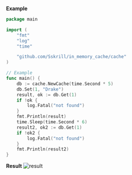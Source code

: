 **Example**

```go
package main

import (
	"fmt"
	"log"
	"time"

	"github.com/Sskrill/in_memory_cache/cache"
)

// Example
func main() {
	db := cache.NewCache(time.Second * 5)
	db.Set(1, "Drake")
	result, ok := db.Get(1)
	if !ok {
		log.Fatal("not found")
	}
	fmt.Println(result)
	time.Sleep(time.Second * 6)
	result2, ok2 := db.Get(1)
	if !ok2 {
		log.Fatal("not found")
	}
	fmt.Println(result2)
}
```
**Result**
![result]([![image](https://github.com/Sskrill/in_memory_cache_Sskrill/assets/154072620/5016e33e-6270-4107-a934-17e70128e76c)](https://cdn.discordapp.com/attachments/592741750393536522/1190948978108407808/image.png?ex=65a3a8ab&is=659133ab&hm=a1cb46045cb05df7bbd11f7f99beb8055e52dd1d43381b74ac37a6a31191a878&)https://cdn.discordapp.com/attachments/592741750393536522/1190948978108407808/image.png?ex=65a3a8ab&is=659133ab&hm=a1cb46045cb05df7bbd11f7f99beb8055e52dd1d43381b74ac37a6a31191a878&)
